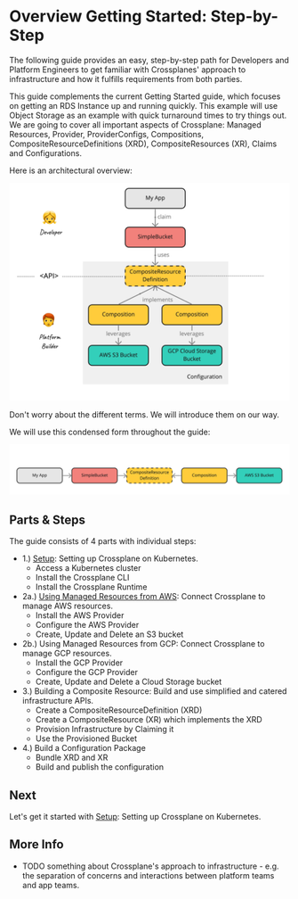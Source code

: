 # Overview Getting Started: Step-by-Step

The following guide provides an easy, step-by-step path for Developers and
Platform Engineers to get familiar with Crossplanes' approach to infrastructure
and how it fulfills requirements from both parties. 

This guide complements the current Getting Started guide, which focuses on
getting an RDS Instance up and running quickly. This example will use Object
Storage as an example with quick turnaround times to try things out. We are
going to cover all important aspects of Crossplane: Managed Resources, Provider,
ProviderConfigs, Compositions, CompositeResourceDefinitions (XRD),
CompositeResources (XR), Claims and Configurations. 

Here is an architectural overview: 

![architecture-overview](00-architecture-overview.jpg)

Don't worry about the different terms. We will introduce them on our way.

We will use this condensed form throughout the guide: 

![architecture-overview-condensed](architecture-all.jpg)

## Parts & Steps

The guide consists of 4 parts with individual steps:

* 1.) [Setup](01-setup.md): Setting up Crossplane on Kubernetes.
  * Access a Kubernetes cluster
  * Install the Crossplane CLI
  * Install the Crossplane Runtime
* 2a.) [Using Managed Resources from AWS](02a-managed-resources-aws.md): Connect
  Crossplane to manage AWS resources.
  * Install the AWS Provider 
  * Configure the AWS Provider
  * Create, Update and Delete an S3 bucket
* 2b.) Using Managed Resources from GCP: Connect Crossplane to manage GCP
  resources.
  * Install the GCP Provider 
  * Configure the GCP Provider
  * Create, Update and Delete a Cloud Storage bucket
* 3.) Building a Composite Resource: Build and use simplified and catered
  infrastructure APIs.
  * Create a CompositeResourceDefinition (XRD)
  * Create a CompositeResource (XR) which implements the XRD
  * Provision Infrastructure by Claiming it
  * Use the Provisioned Bucket 
* 4.) Build a Configuration Package
  * Bundle XRD and XR
  * Build and publish the configuration

## Next

Let's get it started with [Setup](01-setup.md): Setting up Crossplane on
Kubernetes.

## More Info

- TODO something about Crossplane's approach to infrastructure - e.g. the separation of concerns and interactions between platform teams and app teams. 